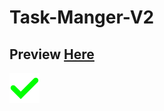 # Task-Manger-V2
## Preview  [Here](https://ay77aga.github.io/Task-Manger-V2/)
![Logo](imgs/done.svg) 